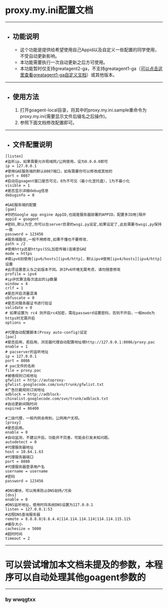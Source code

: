 # proxy.my.ini配置文档 #

---

  * ## 功能说明 ##
    * 这个功能是提供给希望使用自己Appid以及自定义一些配置的同学使用，不受自动更新影响。
    * 本功能需要执行一次自动更新之后方可使用。
    * 本功能暂时仅支持greatagent2-ga，不支持greatagent1-ga（[可以点击这里查看greatagent1-ga自定义文档](myproxyini.md)）或其他版本。

---

  * ## 使用方法 ##
    1. 打开goagent-local目录，将其中的proxy.my.ini.sample重命令为proxy.my.ini(需要显示文件后缀名之后操作)。
    1. 参照下面文档修改配置即可。

---

  * ## 文件配置说明 ##
```
[listen]
#监听ip，如果需要允许局域网/公网使用，设为0.0.0.0即可
ip = 127.0.0.1
#使用GAE服务端的默认8087端口，如有需要你可以修改成其他的 
port = 8087
#启动后goagent窗口是否可见，0为不可见（最小化至托盘），1为不最小化 
visible = 1
#是否显示详细debug信息
debuginfo = 0

#GAE服务端的配置
[gae]
#你的Google app engine AppID,也就是服务器部署的APPID，配置多ID用|隔开
appid = goagent
#密码,默认为空,你可以在server目录的wsgi.py设定,如果设定了,此处需要与wsgi,py保持一致
password = 123456
#服务端路径,一般不用修改,如果不懂也不要修改.
path = /2
#使用http还是https(SSL加密传输)连接至GAE
mode = https
#填ipv6则使用[ipv6/hosts][ipv6/http]，默认ipv4使用[ipv4/hosts][ipv4/http]设置
#此项设置意义与之前版本不同。非IPv6环境无需考虑，请勿随意修改
profile = ipv4
#ip评优算法每次选出的ip数量
window = 4
crlf = 1
#是否开启流量混淆
obfuscate = 0
#是否对服务器证书进行验证
validate = 0
# 如果设置为 rc4 则开启rc4加密，需在password设置密码，否则不开启，一般mode为https时无需开启
options =

#代理自动配置脚本(Proxy auto-config)设定
[pac]
#是否启用，若启用，浏览器代理自动配置地址填http://127.0.0.1:8086/proxy.pac
enable = 1
# pacserver的监听地址
ip = 127.0.0.1
port = 8086
# pac文件的名称
file = proxy.pac
#被墙规则订阅地址
gfwlist = http://autoproxy-gfwlist.googlecode.com/svn/trunk/gfwlist.txt
#广告拦截规则订阅地址
adblock = http://adblock-chinalist.googlecode.com/svn/trunk/adblock.txt
#自动更新间隔时间
expired = 86400

#二级代理，一般内网会用到，公网用户无视。
[proxy]  
#是否启用。
enable = 0 
#自动监测，不建议开启，功能并不完善，可能会引发未知问题。
autodetect = 0
#代理服务器地址
host = 10.64.1.63  
#代理服务器端口
port = 8080   
#代理服务器登录用户名
username = username
#密码  
password = 123456 

#DNS模块，可以用来防止DNS劫持/污染
[dns]
enable = 0
#DNS监听地址，使用时将系统DNS设置为127.0.0.1
listen = 127.0.0.1:53
#远程DNS查询服务器
remote = 8.8.8.8|8.8.4.4|114.114.114.114|114.114.115.115
#缓存大小
cachesize = 5000
#超时时间
timeout = 2

```

---

# 可以尝试增加本文档未提及的参数，本程序可以自动处理其他goagent参数的 #

---

### by wwqgtxx ###